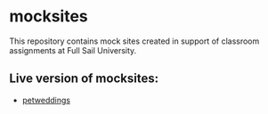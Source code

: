 # mocksites

This repository contains mock sites created in support of classroom assignments at Full Sail University.

## Live version of mocksites:
  * [petweddings](http://karhodes.github.io/mocksites/petweddings/)